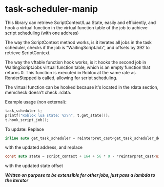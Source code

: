 # task-scheduler-manip

This library can retrieve ScriptContext/Lua State, easily and efficiently, and hook a virtual function in the virtual function table of the job to achieve script scheduling (with one address)

The way the ScriptContext method works, is it iterates all jobs in the task scheduler, checks if the job is "WaitingScriptJob", and offsets by 392 to retrieve ScriptContext.

The way the vftable function hook works, is it hooks the second job in WaitingScriptJobs virtual function table, which is an empty function that returns 0. This function is executed in Roblox at the same rate as RenderStepped is called, allowing for script scheduling.

The virtual function can be hooked because it's located in the rdata section, memcheck doesn't check .rdata.

Example usage (non external):
```c
task_scheduler t;
printf("Roblox lua state: %x\n", t.get_state());
t.hook_script_job();
```


To update:
Replace
```c
inline auto get_task_scheduler = reinterpret_cast<get_task_scheduler_def>(0xEB3AD0 - 0x400000 + reinterpret_cast<uintptr_t>(GetModuleHandleA(nullptr)));
```
with the updated address, and replace
```c
const auto state = script_context + 164 + 56 * 0 - *reinterpret_cast<uintptr_t*>(script_context + 164 + 56 * 0); // state obfus
```
with the updated state offset


***Written on purpose to be extensible for other jobs, just pass a lambda to the iterator***

